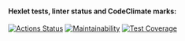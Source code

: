 #### Hexlet tests, linter status and CodeClimate marks:
[![Actions Status](https://github.com/minami-11/python-project-50/workflows/hexlet-check/badge.svg)](https://github.com/minami-11/python-project-50/actions)
[![Maintainability](https://api.codeclimate.com/v1/badges/6878188d39a7847f8557/maintainability)](https://codeclimate.com/github/minami-11/python-project-50/maintainability)
[![Test Coverage](https://api.codeclimate.com/v1/badges/6878188d39a7847f8557/test_coverage)](https://codeclimate.com/github/minami-11/python-project-50/test_coverage)
